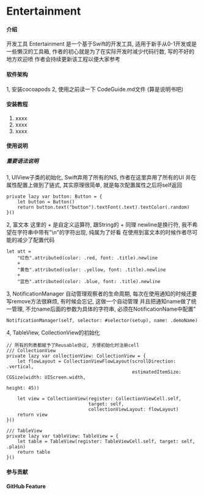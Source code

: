 # Entertainment

#### 介绍
开发工具
Entertainment 是一个基于Swift的开发工具, 适用于新手从0-1开发或是一些懒汉的工具箱, 
作者的初心就是为了在实际开发时减少代码行数, 写的不好的地方欢迎喷
作者会持续更新该工程以便大家参考


#### 软件架构
1, 安装cocoapods
2, 使用之前读一下 CodeGuide.md文件 (算是说明书吧)


#### 安装教程

1.  xxxx
2.  xxxx
3.  xxxx

#### 使用说明

##### 重要语法说明

1, UIView子类的初始化, Swift弃用了所有的NS, 作者在这里弃用了所有的UI
并在属性配置上做到了链式, 其实原理很简单, 就是每次配置属性之后将self返回
```
private lazy var button: Button = {
    let button = Button()
    return button.text("button").textFont(.text).textColor(.random)
}()
```
2,  富文本 这里的 + 是自定义运算符, 跟String的 + 同理
newline是换行符, 我不希望在字符串中带有"\n"的字符出现, 纯属为了好看
在使用到富文本的时候作者尽可能的减少了配置代码
```
let att =
    "红色".attributed(color: .red, font: .title).newline
    +
    "黄色".attributed(color: .yellow, font: .title).newline
    +
    "蓝色".attributed(color: .blue, font: .title).newline
``` 
3, NotificationManager 自动管理观察者的生命周期, 每次在使用通知的时候还要写remove方法很麻烦, 有时候会忘记, 这做一个自动管理
并且把通知name做了统一管理, 不允name后面的参数为具体的字符串, 必须在NotificationName中配置"
```
NotificationManager(self, selector: #selector(setup), name: .demoName)
```

4, TableView, CollectionView的初始化
```
// 所有的列表都赋予了Reusable协议, 方便初始化时注册cell
/// CollectionView
private lazy var collectionView: CollectionView = {
    let flowLayout = CollectionViewFlowLayout(scrollDirection: .vertical,
                                              estimatedItemSize: CGSize(width: UIScreen.width,
                                                                        height: 45))
    
    let view = CollectionView(register: CollectionViewCell.self,
                              target: self,
                              collectionViewLayout: flowLayout)
    return view
}()

/// TableView
private lazy var tableView: TableView = {
    let table = TableView(register: TableViewCell.self, target: self, .plain)
    return table
}()
```
#### 参与贡献


#### GitHub Feature
